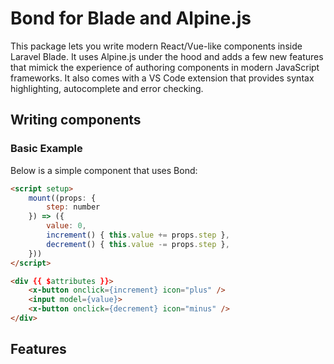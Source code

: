 # Bond for Blade and Alpine.js

This package lets you write modern React/Vue-like components inside Laravel Blade. It uses Alpine.js under the hood and adds a few new features that mimick the experience of authoring components in modern JavaScript frameworks. It also comes with a VS Code extension that provides syntax highlighting, autocomplete and error checking. 

## Writing components

### Basic Example

Below is a simple component that uses Bond:

```html
<script setup>
    mount((props: {
        step: number
    }) => ({
        value: 0,
        increment() { this.value += props.step },
        decrement() { this.value -= props.step },
    }))
</script>

<div {{ $attributes }}>
    <x-button onclick={increment} icon="plus" />
    <input model={value}>
    <x-button onclick={decrement} icon="minus" />
</div>
```

<!--
Let's break this down:

- The `<script setup>` tag is where you define your component logic. It only runs after Alpine.js has been initialized, so you don't need to wrap it in an alpine:init event listener. It also ensures that the script is only executed once, even if the component is used multiple times on a page.
    - The `mount` function takes another function as a parameter and it must return an object with the component's state and methods.
    - The `props` parameter is used to accept and define data that can be passed from the outside. The definition is done by adding a type annotation to the parameter.
- The `{{ $attributes }}` automatically bind the component's logic to that element.
- The `modelable` directive is used for two-way data binding, this is a [Alpine.js feature](https://alpinejs.dev/directives/modelable).
- You can omit the `x-` prefix on Alpine.js directives for a cleaner syntax (however you can still use it if you prefer). Event handlers like `x-on:click` or `x-on:change` can be written as `onclick` or `onchange` respectively.
-->

## Features

### <script setup>

The `<script setup>` tag allows you to write your Blade components with a clear separation of logic and template. Similar to Vue, it is a syntactic sugar that provides a number of advantages:

- Automatically imports Bond functions like `mount`
- Defers the execution of the script until Alpine.js is initialized
- Ensures the script is only executed once, even if the component is used multiple times on a page
- Binds the state and methods to where the `{{ $attributes }}` are placed, so you don't need to use `x-data` to intiliaze the component

### JSX-like attribute syntax

With Bond, you can use a JSX-like syntax for attributes. This provides a visual separation for attributes containing JavaScript expressions and allows you to use Alpine.js directives with a cleaner syntax.

```html
<input
    model={value}
    onchange={value => console.log(value)}
    disabled={value < 0}
    class=({
        'bg-gray-200': value < 0,
        'bg-blue-500': value >= 0
    })
>
```

This is the equivalent of writing:

```html
<input
    x-model="value"
    x-on:change="value => console.log(value)"
    x-bind:disabled="value < 0"
    x-bind:class="{
        'bg-gray-200': value < 0,
        'bg-blue-500': value >= 0
    }"
>
```

### Props

Props are used to pass data into the component from the outside, they are defined in the `mount` function's parameter as a typed object. This allows you to define the expected structure of the props and provides type checking and autocompletion in your IDE.

```html
<script setup>
    mount((props: {
        step: number,
        min?: number,
        max?: number
    }) => ({
        ...
    }))
</script>
```

Once defined, you can pass data to it as you would with any Blade component:

```html
<x-number-input step={$wire.precision} />
```
